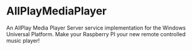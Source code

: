 # AllPlayMediaPlayer
An AllPlay Media Player Server service implementation for the Windows Universal Platform. Make your Raspberry PI your new remote controlled music player!
